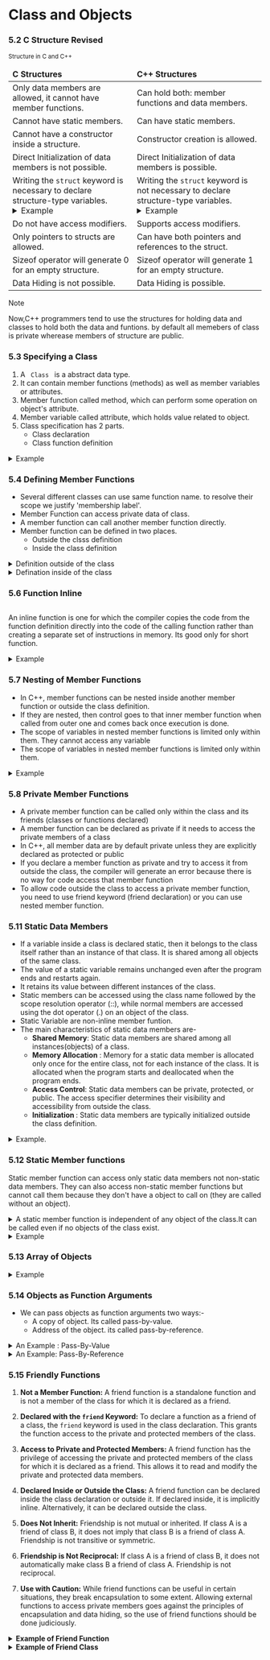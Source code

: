 # Class and Objects

### 5.2 C Structure Revised

<table>
      <small>Structure in C and C++</small>
      <thead>
        <td><strong>C Structures</strong></td>
        <td><strong>C++ Structures</strong></td>
      </thead>
      <tbody>
        <tr>
          <td>
            Only data members are allowed, it cannot have member functions.
          </td>
          <td>Can hold both: member functions and data members.</td>
        </tr>
        <tr>
          <td>Cannot have static members.</td>
          <td>Can have static members.</td>
        </tr>
        <tr>
          <td>Cannot have a constructor inside a structure.</td>
          <td>Constructor creation is allowed.</td>
        </tr>
        <tr>
          <td>Direct Initialization of data members is not possible.</td>
          <td>Direct Initialization of data members is possible.</td>
        </tr>
        <tr>
          <td>
            Writing the <code>struct</code> keyword is necessary to declare structure-type variables.
           <details>
      <summary>Example</summary>
      <pre>
        <code>
          // declare a variable: 
          struct structName a;
        </code>
      </pre>
    </details>
          </td>
          <td>
            Writing the <code>struct</code> keyword is not necessary to declare structure-type variables.
           <details>
      <summary>Example</summary>
      <pre>
        <code>
          // declare a variable: 
        structName a;
        </code>
      </pre>
    </details>
          </td>
        </tr>
        <tr>
          <td>Do not have access modifiers.</td>
          <td>Supports access modifiers.</td>
        </tr>
        <tr>
          <td>Only pointers to structs are allowed.</td>
          <td>Can have both pointers and references to the struct.</td>
        </tr>
        <tr>
          <td>Sizeof operator will generate 0 for an empty structure.</td>
          <td>Sizeof operator will generate 1 for an empty structure.</td>
        </tr>
        <tr>
          <td>Data Hiding is not possible.</td>
          <td>Data Hiding is possible.</td>
        </tr>
      </tbody>
</table>

> [!NOTE]
> Now,C++ programmers tend to use the structures for holding data and classes to hold both the data and funtions.
> by default all memebers of class is private wherease members of structure are public.

### 5.3 Specifying a Class

1. A <code> Class </code> is a abstract data type.
2. It can contain member functions (methods) as well as member variables or attributes.
3. Member function called method, which can perform some operation on object's attribute.
4. Member variable called attribute, which holds value related to object.
5. Class specification has 2 parts.
   - Class declaration
   - Class function definition

<details>
<summary> Example </summary>

```
#include<bits/stdc++.h>
using namespace std;
#define dash for(int i=0;i<30;i++) cout << "-"; cout << "\n";
class User
{

private:
    string nid;
    string BankAcc;

public:
    string name;
    int age;

    void getType1(string a, string b, string c, int d) // if the property name and parameter names are different,then you can assigned data this way!
    {

        nid = a;
        BankAcc = b;
        name = c;
        age = d;
    }
    void getType2(string nid, string BankAcc, string name, int age) // if you are not sured to matching of parameter and property name, then this way is best.
    {

        this->nid = nid;
        this->BankAcc = BankAcc;
        this->name = name;
        this->age = age;
    }
    void getType3() // it's the ingeneral brute force way
    {
        cout << "Enter NID : ";
        // getchar();
        cin >> nid;
        cout << "Enter Bank Account : ";
        getchar();
        cin >> BankAcc;
        cout << "Enter Name : ";
        getchar();
        getline(cin,name,'\n');
        // cin >> name;
        cout << "Enter Age : ";
        cin >> age;
    }
    void display()
    {
        cout << "Name : " << name << endl;
        cout << "NID : " << nid << endl;
        cout << "Bank Account : " << BankAcc << endl;
        cout << "Age : " << age << endl;
    }
};

int main()
{
    User user1,user2,user3; //create 3 user user1,user2 and user3
    // take input
    user1.getType1("1524210305040", "IFIC293862348512", "Ahsanul Hoque", 23);
    user2.getType2("9125488522455", "BCB28951435751", "Amanul Hoque", 31);
    user3.getType3();

    // display data
    user1.display(); dash
    user2.display(); dash
    user3.display();

    return 0;
}

```

</details>



### 5.4 Defining Member Functions

- Several different classes can use same function name. to resolve their scope we justify 'membership label'.
- Member Function can access private data of class.
- A member function can call another member function directly.
- Member function can be defined in two places.
  - Outside the clsss definition
  - Inside the class definition


<details> 
<summary> Definition outside of the class </summary>

```
#include<bits/stdc++.h>
using namespace std;

class student{

public:
    string name;
    int age;
    string id;
    string dept;
    string uni;

// declare functions
     void getinfo(string name, int age, string id, string dept, string uni);
     void displayInfo(void); // As display function dont take any parameter thats why we gave void as default,even doesn't matter it.

};

// defining the functions
void student::getinfo(string name, int age, string id, string dept, string uni){  // here used :: is called scope resolution operator
    this->name = name;
    this->age = age;
    this->id = id;
    this->dept = dept;
    this->uni = uni;
}
void student::displayInfo(void){
    cout << "Name : " << name << endl;
    cout << "Age : " << age << endl;
    cout << "ID : " << id << endl;
    cout << "Dept : " << dept << endl;
    cout << "University : " << uni << endl;
}

int main()
{
    student abir;
    abir.getinfo("Ahsanul Hoque Abir", 22, "B21305040", "CSE", "Jagannath University");
    abir.displayInfo();
    return 0;
}
```
</details>

<details>
<summary>Defination inside of the class </summary>

```
#include<bits/stdc++.h>
using namespace std;

class student
{

public:
    string name;
    int age;
    string id;
    string dept;
    string uni;

    // declare and difining functions
    void getinfo(string name, int age, string id, string dept, string uni)
    { // here used :: is called scope resolution operator
        this->name = name;
        this->age = age;
        this->id = id;
        this->dept = dept;
        this->uni = uni;
    };
    void displayInfo()
    {
        cout << "Name : " << name << endl;
        cout << "Age : " << age << endl;
        cout << "ID : " << id << endl;
        cout << "Dept : " << dept << endl;
        cout << "University : " << uni << endl;
    };
};

int main()
{
    student abir;
    abir.getinfo("Ahsanul Hoque Abir", 22, "B21305040", "CSE", "Jagannath University");
    abir.displayInfo();
    return 0;
}
```
</details>


### 5.6 Function Inline

<div>
    <img src="https://media.geeksforgeeks.org/wp-content/uploads/20221229112934/Inline-Function-in-Cpp.png" alt="">
</div>

An inline function is one for which the compiler copies the code from the function definition directly into the code of the calling function rather than creating a separate set of instructions in memory. Its good only for short function.

<details>
<summary>Example</summary>

```
#include<bits/stdc++.h>
using namespace std;


class Average{
    public:
    float a,b;
    void getdata(float x, float y);
    void display(){
        cout << "Average : " << ((a+b)/2) << endl;
    }
};

inline void Average::getdata(float x, float y){
    a = x;
    b = y;
}

int main()
  {
      Average calc;
      calc.getdata(10,21);
      calc.display();
      return 0;
  }
```

In the above example <code> `void display()` </code> is made as an inline function because it contains simple operations

</details>

### 5.7 Nesting of Member Functions

- In C++, member functions can be nested inside another member function or outside the class definition.
- If they are nested, then control goes to that inner member function when called from outer one and comes back once execution is done.
- The scope of variables in nested member functions is limited only within them. They cannot access any variable
- The scope of variables in nested member functions is limited only within them.

<details>
<summary> Example </summary>

```
#include<bits/stdc++.h>
using namespace std;

class collection{
    public:
    float x,y,z;

    void input();
    float average();
    void display();
};

// defining functions
void collection::input(){
    cout << "Enter three numbers : ";
    cin >> x >> y >> z;
}
float collection::average(){
   return ((x+y+z)/3);
}
void collection::display(){ // in this function we call another function  of this class
    cout << "Average of " << x << " " <<  y << " " << z << " is: " << average() << endl;
}

int main()
{

    collection p; // create new object
    p.input();
    p.display();
    return 0;
}
```

<blockquote>
Output:
Average of 56 78 23 is: 52.3333
</blockquote>
</details>

### 5.8 Private Member Functions
- A private member function can be called only within the class and its friends (classes or functions declared)
- A member function can be declared as private if it needs to access the private members of a class
- In C++, all member data are by default private unless they are explicitly declared as protected or public
- If you declare a member function as private and try to access it from outside the class, the compiler will generate an error because there is no way for code access that member function
- To allow code outside the class to access a private member function, you need to use friend keyword (friend declaration) or you can use nested member function.


### 5.11 Static Data Members
- If a variable inside a class is declared static, then it belongs to the class itself rather than an instance of that class. It is shared among all objects of the same class.  
- The value of a static variable remains unchanged even after the program ends and restarts again.
- It retains its value between different instances of the class.
- Static members can be accessed using the class name followed by the scope resolution operator (::), while normal members are accessed using the dot operator (.) on an object of the class.
- Static Variable are non-inline member funtion.
- The main characteristics of static data members are-
  - **Shared Memory**: Static data members are shared among all instances(objects) of a class.
  - **Memory Allocation** : Memory for a static data member is allocated only once for the entire class, not for each instance of the class. It is allocated when the program starts and deallocated when the program ends.
  - <b>Access Control</b>: Static data members can be private, protected, or public. The access specifier determines their visibility and accessibility from outside the class.
  - <b> Initialization </b>: Static data members are typically initialized outside the class definition.
  
<details>
<summary>Example.</summary>

```
#include <bits/stdc++.h>
using namespace std;

class User
{

public:
    static int serial; // declaration of static data member. The initial value of static data members is 0. Important!! You cant initialize there.

    string name;
    User()
    {
        cin >> name;
        serial++;
        cout << serial << " " << name << endl;
    }
};

// Accessing static data member using class name and fefining and initializing it. To initialize outside the main function,you have to use type of this data.(eg. int,string)
int User::serial = 115; //defining and initializing

int main()
{
    User::serial=55; // this will be used as initial value,though we have declared globally 5.
    User u1, u2, u3;

    return 0;
}

```
</details>
  

### 5.12 Static Member functions

Static member function can access only static data members not non-static data members. They can also access non-static member functions but cannot call them because they don't have a object to call on (they are called without an object).

<details>
<summary>A static member function is independent of any object of the class.It can be called even if no objects of the class exist. </summary>

```
#include<bits/stdc++.h>
using namespace std;

class StaticMem{

    public:
    static int count;
    static void staticFunction(){
        count++;
        cout<<"This is a static function"<< " " << count << endl;
    }
};

int StaticMem::count; //defining static members


int main()
{
    StaticMem::staticFunction(); // calling static member function without creating an instance.

    StaticMem Member1;
    Member1.staticFunction(); // calling after creating instance.

    StaticMem::staticFunction();

    return 0;
}

// Output:
// This is a static function 1
// This is a static function 2
// This is a static function 3
```
</details>

<details>
<summary>Example </summary>

```
#include<bits/stdc++.h>
using namespace std;

class add{
    static int a,b,c,count;

    public:
    static void getdata(int x,int y,int z){
        a=x;
        b=y;
        c=z;
    }
    static void print(){
        cout<< (++count) << ". Sum is "<<a+b+c<<endl;
    }
};
// defining static members 
int add::count;
int add::a;
int add::b;
int add::c;

// int add::count,add::a,add::b,add::c;

int main()
{
    add item1,item2;
    item1.getdata(30,40,21);
    item1.print();
    item2.getdata(45,65,12);
    item2.print();
    add::getdata(10,20,30);
    add::print();
    return 0;
}

```
</details>


### 5.13 Array of Objects

<details>
<summary> Example </summary>

```

#include <bits/stdc++.h>
using namespace std;

class employee
{
    string name,id;
    // string id;
    int age,salary;
    // int salary;

public:
    void getdata(string n, string i, int a, int s)
    {
        name = n;
        id = i;
        age = a;
        salary = s;
    }
    void print()
    {
        cout << "Name: " << name << endl;
        cout << "ID: " << id << endl;
        cout << "Age: " << age << endl;
        cout << "Salary: " << salary << endl;
    }
};

int main()
{
    cout << "Enter Employee Number" << endl;
    int n;
    cin >> n;
    employee emp[n];

    for (int i = 0; i < n; i++)
    {
        string name, id;
        int age, salary;
        cout << "Details of Employee -" << i + 1 << endl;
        cout << "Enter Name: ";
        getchar();
        getline(cin, name);
        cout<< "Enter ID: ";
        getchar();
        getline(cin,id);
        cout << "Enter Age: ";
        cin >> age;
        cout << "Enter Salary: ";
        cin >> salary;
        emp[i].getdata(name, id, age, salary);
    }
    // Printing the data of all employees
    for (int i = 0; i < n; i++)
    {
        cout << "\n\nDetails of Employee : " << i + 1 << endl;
        emp[i].print();
    }

    return 0;
}

```
</details>


### 5.14 Objects as Function Arguments

- We can pass objects as function arguments two ways:-
  - A copy of object. Its called pass-by-value. 
  - Address of the object. its called pass-by-reference.

<details>
<summary>An Example : Pass-By-Value </summary>

```
#include<bits/stdc++.h>
using namespace std;

class time{
    int hours;
    int minutes;

    public:
        void gettime(int h,int m){
            hours=h;
            minutes=m;
        }
        void displayTime(void){
            cout<<hours<<" hours and "<<minutes<<" minutes"<<endl;
        }
        void sum(time,time); //declare with objects
};

void time::sum(time t1,time t2){
    minutes=t1.minutes + t2.minutes;
    hours=minutes/60;
    minutes=minutes%60;
    hours=hours+t1.hours+t2.hours;
}


int main()
{
    
    class time T1,T2,T3;

    T1.gettime(2,45);
    T2.gettime(3,30);
    T3.sum(T1,T2);
    
    cout<<"t1 = ";
    T1.displayTime();
    
    cout<<"t2 = ";
    T2.displayTime();
    
    cout<<"t3 = ";
    T3.displayTime();

    return 0;
}
```

</details>


<details>
<summary>An Example: Pass-By-Reference </summary>

```
#include<bits/stdc++.h>
using namespace std;

class time{
    int hours;
    int minutes;

    public:
        void gettime(int h,int m){
            hours=h;
            minutes=m;
        }
        void displayTime(void){
            cout<<hours<<" hours and "<<minutes<<" minutes"<<endl;
        }
        //declare with objects as pass by value
        void sum(const time &t1,const time &t2);
};

void time::sum(const time &t1,const time &t2){
    minutes=t1.minutes + t2.minutes;
    hours=minutes/60;
    minutes=minutes%60;
    hours=hours+t1.hours+t2.hours;
}


int main()
{
    
    class time T1,T2,T3;

    T1.gettime(2,45);
    T2.gettime(3,30);
    T3.sum(T1,T2);
    
    cout<<"t1 = ";
    T1.displayTime();
    
    cout<<"t2 = ";
    T2.displayTime();
    
    cout<<"t3 = ";
    T3.displayTime();

    return 0;
}
```

</details>

### 5.15 Friendly Functions


1. **Not a Member Function:** A friend function is a standalone function and is not a member of the class for which it is declared as a friend.

2. **Declared with the `friend` Keyword:** To declare a function as a friend of a class, the `friend` keyword is used in the class declaration. This grants the function access to the private and protected members of the class.

3. **Access to Private and Protected Members:** A friend function has the privilege of accessing the private and protected members of the class for which it is declared as a friend. This allows it to read and modify the private and protected data members.

4. **Declared Inside or Outside the Class:** A friend function can be declared inside the class declaration or outside it. If declared inside, it is implicitly inline. Alternatively, it can be declared outside the class.

5. **Does Not Inherit:** Friendship is not mutual or inherited. If class A is a friend of class B, it does not imply that class B is a friend of class A. Friendship is not transitive or symmetric.

6. **Friendship is Not Reciprocal:** If class A is a friend of class B, it does not automatically make class B a friend of class A. Friendship is not reciprocal.

7. **Use with Caution:** While friend functions can be useful in certain situations, they break encapsulation to some extent. Allowing external functions to access private members goes against the principles of encapsulation and data hiding, so the use of friend functions should be done judiciously.


<details>
<summary><b>Example of Friend Function </b></summary>

```
#include <bits/stdc++.h>
using namespace std;

class cse
{
    string roll, name;
    int age;

public:
    void getdata(string roll, string name, int age)
    {
        this->roll = roll;
        this->name = name;
        this->age = age;
    }
    void display()
    {
        cout << "Name: " << name << endl;
        cout << "Roll: " << roll << endl;
        cout << "Age: " << age << endl;
    }
    friend void update(cse &c);
};

void update(cse &c)
{
    c.roll = "190041234";
    c.name = "XYZ";
    c.age = 20;
}
int main()
{
    cse c;
    c.getdata("190041234", "ABC", 20);
    update(c);
    c.display();
    return 0;
}

```

</details>

<details>
<summary> <b>Example of Friend Class </b></summary>

```
#include<bits/stdc++.h>
using namespace std;

class FriendClass{
    
    string privateData;

protected:
    string protectedData;

public:
    string publicData;

    void Input(string privateData,string protectedData,string publicData){
        this->privateData = privateData;
        this->protectedData = protectedData;
        this->publicData = publicData;
    }


    friend class FriendClass2;
};

class FriendClass2{
    
    public:
    void display(FriendClass &obj){
        // FriendClass obj;
        cout<<"Private Data: " << obj.privateData << endl;
        cout<<"Protected Data: " << obj.protectedData << endl;
        cout<<"Public Data: " << obj.publicData << endl;
    }
};



int main()
{

    FriendClass example;
    example.Input("Private Data","Protected Data","Public Data");
    // Accessing Private Members Using Normal Methods Will Show Errors

    FriendClass2 example2;
    example2.display(example);
    return 0;
}

```
</details>